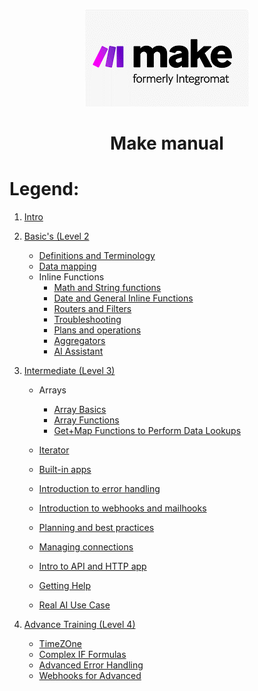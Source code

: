 <div align="center">

![Make](pic/make_logo.gif)

# Make manual
</div>


# Legend:


   1. [Intro](basic.md)
   2. [Basic's (Level 2](basics.md)
      * [Definitions and Terminology](definitions_and_terminology.md)
      * [Data mapping](data_mapping.md)
      * Inline Functions
         * [Math and String functions](math_and_string_functions.md)
         * [Date and General Inline Functions](date_and_general_inline_functions.md)
         * [Routers and Filters](routers_and_filters.md)
         * [Troubleshooting](troubleshooting.md)
         * [Plans and operations](plans_and_operations.md)
         * [Aggregators](aggregators.md)
         * [AI Assistant](aiassistant.md)
           
   3. [Intermediate (Level 3)](l3intermediate.md)
      * Arrays
        * [Array Basics](l3arraybasics.md)
        * [Array Functions](l3arrayfunctions.md)
        * [Get+Map Functions to Perform Data Lookups](l3arraygetmap.md)

      * [Iterator](l3iterator.md)
      * [Built-in apps](l3built-inapps.md)
      * [Introduction to error handling](l3introductiontoerrorhandeling.md)
      * [Introduction to webhooks and mailhooks](l3introductiontowebhooks.md)
      * [Planning and best practices](l3planningandbestpractices.md)
      * [Managing connections](l3managingconnections.md)
      * [Intro to API and HTTP app](l3intotoapiandhttp.md)
      * [Getting Help](l3gettinghelp.md)
      * [Real AI Use Case](l3realaiusecase.md)
        
   4. [Advance Training (Level 4)](l4legent.md)
      * [TimeZOne](l4understandingtime.md)
      * [Complex IF Formulas](l4complexifformulas.md)
      * [Advanced Error Handling](l4advancederrorhandling.md)
      * [Webhooks for Advanced](l4advancedwebhooks.md)

